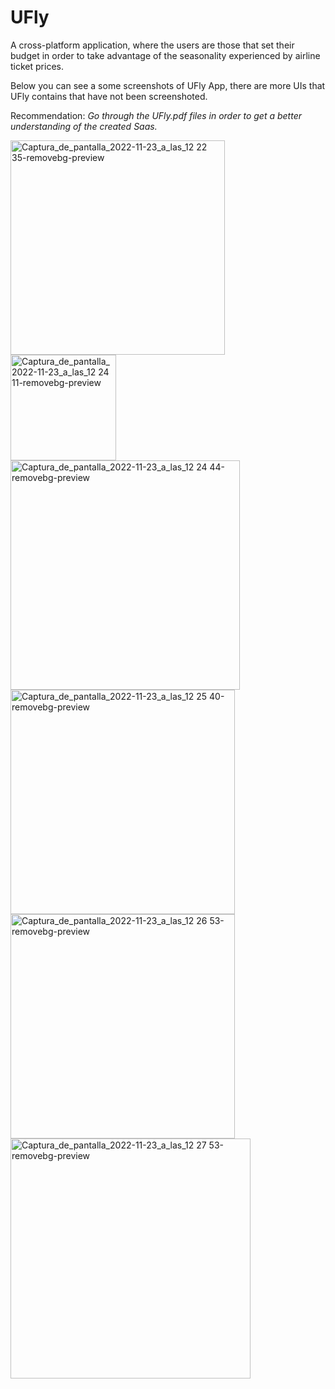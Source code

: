 # UFly
A cross-platform application, where the users are those that set their budget in order to take advantage of the seasonality experienced by airline ticket prices.

Below you can see a some screenshots of UFly App, there are more UIs that UFly contains that have not been screenshoted.

Recommendation: _Go through the UFly.pdf files in order to get a better understanding of the created Saas._

<img width="343" alt="Captura_de_pantalla_2022-11-23_a_las_12 22 35-removebg-preview" src="https://user-images.githubusercontent.com/60660530/203534653-50fce480-7726-428f-830f-6c0e8aa54787.png">

<img width="169" alt="Captura_de_pantalla_2022-11-23_a_las_12 24 11-removebg-preview" src="https://user-images.githubusercontent.com/60660530/203534896-76d4022a-8985-40a4-8ed4-9901685866db.png">

<img width="367" alt="Captura_de_pantalla_2022-11-23_a_las_12 24 44-removebg-preview" src="https://user-images.githubusercontent.com/60660530/203535000-37a2d4d7-dc42-4623-a7bf-dc5cc0387a4d.png">

<img width="359" alt="Captura_de_pantalla_2022-11-23_a_las_12 25 40-removebg-preview" src="https://user-images.githubusercontent.com/60660530/203535193-37a49494-5f9b-45d0-8e58-6da4ea627307.png">

<img width="359" alt="Captura_de_pantalla_2022-11-23_a_las_12 26 53-removebg-preview" src="https://user-images.githubusercontent.com/60660530/203535435-e2dc0ff1-adee-406f-9626-4d3b42dccf6e.png">

<img width="384" alt="Captura_de_pantalla_2022-11-23_a_las_12 27 53-removebg-preview" src="https://user-images.githubusercontent.com/60660530/203535640-b60c0de6-844a-4cc6-8baf-bcb1f62a4a60.png">
